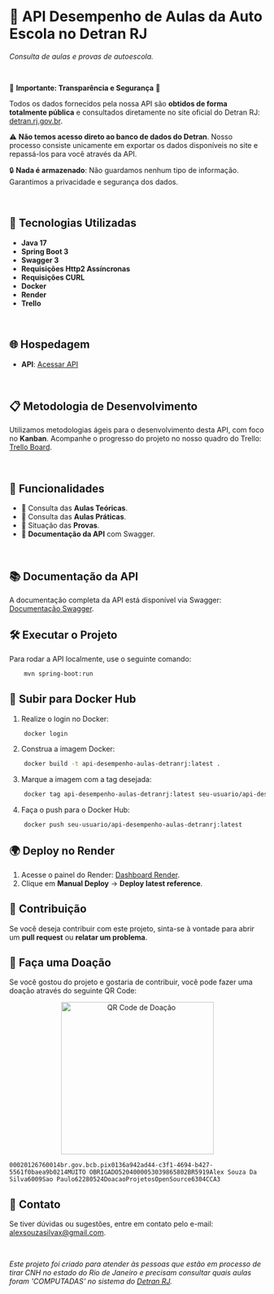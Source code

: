 
# 🚗 API Desempenho de Aulas da Auto Escola no Detran RJ
_Consulta de aulas e provas de autoescola._

<br>

🚨 **Importante: Transparência e Segurança** 🚨

Todos os dados fornecidos pela nossa API são **obtidos de forma totalmente pública** e consultados diretamente no site oficial do Detran RJ: [detran.rj.gov.br](https://detran.rj.gov.br).

⚠️ **Não temos acesso direto ao banco de dados do Detran**. Nosso processo consiste unicamente em exportar os dados disponíveis no site e repassá-los para você através da API.

🔒 **Nada é armazenado**: Não guardamos nenhum tipo de informação. Garantimos a privacidade e segurança dos dados.

<br>

## 🚀 Tecnologias Utilizadas

- **Java 17**
- **Spring Boot 3**
- **Swagger 3**
- **Requisições Http2 Assíncronas**
- **Requisições CURL**
- **Docker**
- **Render**
- **Trello**

<br>

## 🌐 Hospedagem

- **API**: [Acessar API](https://api-desempenho-aulas-detranrj.onrender.com/)

<br>

## 📋 Metodologia de Desenvolvimento

Utilizamos metodologias ágeis para o desenvolvimento desta API, com foco no **Kanban**. Acompanhe o progresso do projeto no nosso quadro do Trello: [Trello Board](https://trello.com/b/x0ljXeUp/desempenho-aulas-auto-escola-detran-rj).

<br>

## 🔧 Funcionalidades

- 📍 Consulta das **Aulas Teóricas**.
- 📍 Consulta das **Aulas Práticas**.
- 📍 Situação das **Provas**.
- 📑 **Documentação da API** com Swagger.

<br>

## 📚 Documentação da API

A documentação completa da API está disponível via Swagger: [Documentação Swagger](https://api-desempenho-aulas-detranrj.onrender.com/swagger-ui/index.html).


## 🛠️ Executar o Projeto

Para rodar a API localmente, use o seguinte comando:

```bash
    mvn spring-boot:run
```

## 🚢 Subir para Docker Hub

1. Realize o login no Docker:

```bash
    docker login
```

2. Construa a imagem Docker:

```bash
    docker build -t api-desempenho-aulas-detranrj:latest .
```

3. Marque a imagem com a tag desejada:

```bash
    docker tag api-desempenho-aulas-detranrj:latest seu-usuario/api-desempenho-aulas-detranrj:latest
```

4. Faça o push para o Docker Hub:

```bash
    docker push seu-usuario/api-desempenho-aulas-detranrj:latest
```

## 🌍 Deploy no Render

1. Acesse o painel do Render: [Dashboard Render](https://dashboard.render.com/web/srv-cuh95lhu0jms7380bf2g).
2. Clique em **Manual Deploy** → **Deploy latest reference**.


## 🤝 Contribuição

Se você deseja contribuir com este projeto, sinta-se à vontade para abrir um **pull request** ou **relatar um problema**.



## 💖 Faça uma Doação

Se você gostou do projeto e gostaria de contribuir, você pode fazer uma doação através do seguinte QR Code:

<p align="center">
  <img width="300" height="auto" src="https://raw.githubusercontent.com/AlexSouzaSilvax/desempenho-aulas-dentranrj/refs/heads/dev/assets/qrcode-pix.jpg" alt="QR Code de Doação" />
</p>

```
00020126760014br.gov.bcb.pix0136a942ad44-c3f1-4694-b427-5561f0baea9b0214MUITO OBRIGADO5204000053039865802BR5919Alex Souza Da Silva6009Sao Paulo62280524DoacaoProjetosOpenSource6304CCA3
```

## 📩 Contato

Se tiver dúvidas ou sugestões, entre em contato pelo e-mail: [alexsouzasilvax@gmail.com](mailto:alexsouzasilvax@gmail.com).

<br>


_Este projeto foi criado para atender às pessoas que estão em processo de tirar CNH no estado do Rio de Janeiro e precisam consultar quais aulas foram 'COMPUTADAS' no sistema do [Detran RJ](https://detran.rj.gov.br)._
